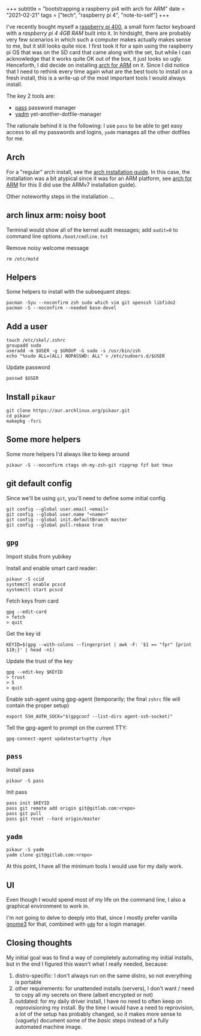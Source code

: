 +++
subtitle = "bootstrapping a raspberry pi4 with arch for ARM"
date = "2021-02-21"
tags = ["tech", "raspberry pi 4", "note-to-self"]
+++

I've recently bought myself a [raspberry pi 400], a small form factor keyboard with a _raspberry pi 4 4GB RAM_ built into it.
In hindsight, there are probably very few scenarios in which such a computer makes actually makes sense to me, but it still looks quite nice.
I first took it for a spin using the raspberry pi OS that was on the SD card that came along with the set, but while I can acknowledge that it works quite OK out of the box, it just looks so ugly.
Henceforth, I did decide on installing [arch for ARM] on it.
Since I did notice that I need to rethink every time again what are the best tools to install on a fresh install, this is a write-up of the most important tools I would always install.

The key 2 tools are:

- [pass] password manager
- [yadm] yet-another-dotfile-manager

The rationale behind it is the following: I use `pass` to be able to get easy access to all my passwords and logins, `yadm` manages all the other dotfiles for me.

## Arch

For a "regular" arch install, see the [arch installation guide].
In this case, the installation was a bit atypical since it was for an ARM platform, see [arch for ARM] for this (I did use the ARMv7 installation guide).

Other noteworthy steps in the installation ...

## arch linux arm: noisy boot

Terminal would show all of the kernel audit messages; add `audit=0` to command line options `/boot/cmdline.txt`

Remove noisy welcome message

    rm /etc/motd

## Helpers

Some helpers to install with the subsequent steps:

    pacman -Syu --noconfirm zsh sudo which vim git openssh libfido2
    pacman -S --noconfirm --needed base-devel

## Add a user

    touch /etc/skel/.zshrc
    groupadd sudo
    useradd -m $USER -g $GROUP -G sudo -s /usr/bin/zsh
    echo "%sudo ALL=(ALL) NOPASSWD: ALL" > /etc/sudoers.d/$USER

Update password

    passwd $USER

## Install `pikaur`

    git clone https://aur.archlinux.org/pikaur.git
    cd pikaur
    makepkg -fsri

## Some more helpers

Some more helpers I'd always like to keep around

    pikaur -S --noconfirm ctags oh-my-zsh-git ripgrep fzf bat tmux

## git default config

Since we'll be using `git`, you'll need to define some initial config

    git config --global user.email <email>
    git config --global user.name "<name>"
    git config --global init.defaultBranch master
    git config --global pull.rebase true

## `gpg`

Import stubs from yubikey

Install and enable smart card reader:

    pikaur -S ccid
    systemctl enable pcscd
    systemctl start pcscd

Fetch keys from card

    gpg --edit-card
    > fetch
    > quit

Get the key id

    KEYID=$(gpg --with-colons --fingerprint | awk -F: '$1 == "fpr" {print $10;}' | head -n1)

Update the trust of the key

    gpg --edit-key $KEYID
    > trust
    > 5
    > quit

Enable ssh-agent using gpg-agent (temporarily; the final `zshrc` file will contain the proper setup)

    export SSH_AUTH_SOCK="$(gpgconf --list-dirs agent-ssh-socket)"

Tell the gpg-agent to prompt on the current TTY:

    gpg-connect-agent updatestartuptty /bye

## `pass`

Install pass

    pikaur -S pass

Init pass

    pass init $KEYID
    pass git remote add origin git@gitlab.com:<repo>
    pass git pull
    pass git reset --hard origin/master

## `yadm`

    pikaur -S yadm
    yadm clone git@gitlab.com:<repo>

At this point, I have all the minimum tools I would use for my daily work.

## UI

Even though I would spend most of my life on the command line, I also a graphical environment to work in.

I'm not going to delve to deeply into that, since I mostly prefer vanilla [gnome3] for that, combined with [`gdm`] for a login manager.

## Closing thoughts

My initial goal was to find a way of completely automating my initial installs, but in the end I figured this wasn't what I really needed, because:

1. distro-specific: I don't always run on the same distro, so not everything is portable
1. other requirements: for unattended installs (servers), I don't want / need to copy all my secrets on there (albeit encrypted or not)
1. outdated: for my daily driver install, I have no need to often keep on reprovisioning my install. By the time I would have a need to reprovision, a lot of the setup has probably changed, so it makes more sense to (vaguely) document some of the _basic_ steps instead of a fully automated machine image.

[pass]: https://www.passwordstore.org/
[yadm]: https://yadm.io/
[raspberry pi 400]: https://www.raspberrypi.org/products/raspberry-pi-400/
[arch for arm]: https://archlinuxarm.org/platforms/armv8/broadcom/raspberry-pi-4
[arch installation guide]: https://wiki.archlinux.org/index.php/installation_guide
[gnome3]: https://www.gnome.org
[`gdm`]: https://wiki.gnome.org/Projects/GDM
